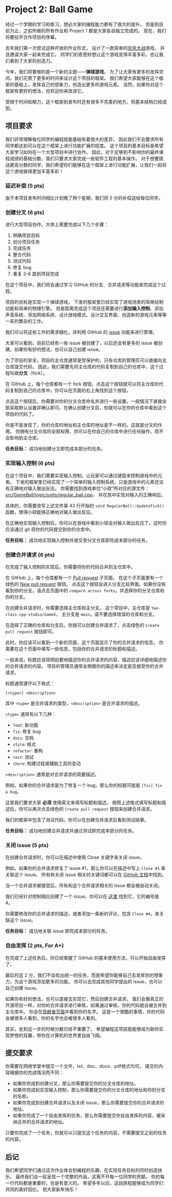 # Project 2: Ball Game

经过一个学期的学习和练习，想必大家的编程能力都有了很大的提升。
但是到目前为止，之前所做的所有作业和 Project 1 都是大家各自独立完成的。
现在，我们将要拉开合作项目的序幕。

去年我们第一次尝试这种开放的作业形式，
设计了一款简单的[坦克大战](https://github.com/Yao-class-cpp-studio/battle_game)游戏，
并且邀请大家一起来完成它。
同学们的奇思妙想让这个游戏变得丰富多彩，也让我们看到了大家的创造力。

今年，我们将要做的是一个新的主题——**弹球游戏**。
为了让大家有更多的发挥空间，我们花费了更多的时间来设计这个项目的框架。
我们希望大家能够在这个框架的基础上，发挥自己的想象力，创造出更多的游戏元素。
当然，如果你对这个框架有更好的想法，也欢迎你来改进它。

受限于时间和精力，这个框架到发布时还有很多不完善的地方，但基本结构已经成型。

## 项目要求

我们非常理解每位同学的编程技能基础有着很大的差异，
因此我们不会要求所有同学都达到可以在这个框架上进行功能扩展的程度。
这个项目的基本目标是希望大家学习如何在一个大型项目中进行协作。
因此，对于足够到不影响你的最终课程成绩的基础分数，我们只要求大家完成一些软件工程的基本操作。
对于想要挑战更高分数的同学，我们希望你们能够在这个框架上进行功能扩展，让我们一起将这个游戏做得更加丰富多彩！

### 延迟补偿 (5 pts)

由于本项目发布时间相比计划晚了两个星期，我们将 5 分的补偿送给每位同学。

### 创建分叉 (6 pts)

进行大型项目协作，大体上需要完成以下几个步骤：

1. 明确项目目标
2. 划分项目任务
3. 完成任务
4. 整合代码
5. 测试代码
6. 修复 bug
7. 重复 3-6 直到项目完成

在这个项目中，我们将会通过学习 GitHub 的分支、合并请求等功能来完成这个过程。

项目的目标是实现一个弹球游戏，
下发的框架里已经实现了游戏场景的简单绘制功能和简单的物理引擎。
但是距离完成这个项目还需要进行**添加输入控制**、添加声音系统、添加网络系统、设计游戏模式、设计交互界面、创造新的游戏元素等等一系列繁杂的工作。

我们可以将这些工作的需求细化，并利用 GitHub 的 [issue](https://github.com/Yao-class-cpp-studio/GameX/issues) 功能来进行管理。

大家可以看到，目前已经有一些 issue 被创建了，以后还会有更多的 issue 被创建。如果你有好的想法，也可以自己创建 issue。

为了项目的安全，项目的主仓库通常是受保护的，只有仓库的管理员可以直接向主仓库提交代码。
因此，我们需要先将主仓库的代码复制到自己的仓库中，这个过程叫做**分叉**（fork）。

在 GitHub 上，每个仓库都有一个 fork 按钮，点击这个按钮就可以将主仓库的代码复制到自己的仓库中。你可以在页面的右上角找到这个按钮。

点击这个按钮后，你需要对你的分叉仓库命名并进行一些设置，一般情况下直接全部采取默认设置并确认即可。在确认创建分叉后，你就可以在你的仓库中看到这个项目的代码了。

你是不是发现了，你的仓库的地址和主仓库的地址是不一样的。这就是分叉的作用。
你拥有分叉仓库的全部权限，你可以在你自己的仓库中进行任何操作，而不会影响到主仓库。

**任务目标：** 成功地创建分叉即完成本部分的任务。

### 实现输入控制 (6 pts)

在这个项目中，我们需要实现输入控制，让玩家可以通过键盘来控制游戏中的元素。
下发的框架里已经实现了一个简单的输入控制系统，只是游戏中的元素还没有正确地对输入做出反应。
你需要找到游戏单位“小球”所对应的源文件：[src/GameBall/logic/units/regular_ball.cpp](../../src/GameBall/logic/units/regular_ball.cpp)，
并在其中实现对输入的正确响应。

具体的，你需要改写上述文件第 43 行开始的 `void RegularBall::UpdateTick()` 函数，使得小球能够正确地对输入做出反应。

在正确地实现输入控制后，你可以在游戏中看到小球会对输入做出反应了。这时你应该通过 git 将你的代码提交到你的仓库中。

**任务目标：** 成功地实现输入控制并提交至分叉仓库即完成本部分的任务。

### 创建合并请求 (6 pts)

在完成了输入控制的实现后，你需要将你的代码合并到主仓库中。

在 GitHub 上，每个仓库都有一个 [Pull request](https://github.com/Yao-class-cpp-studio/GameX/pulls) 子页面。
在这个子页面里有一个绿色的 [New pull request](https://github.com/Yao-class-cpp-studio/GameX/compare) 按钮。
点击这个按钮会进入分支比较界面。如果你没有看到你的分支，请点击页面中的 `compare across forks`。并选择你的分叉仓库和你的分支。

在创建合并请求时，你需要选择主仓库和主分支。
这个项目中，主仓库是 `Yao-class-cpp-studio/GameX`， 主分支是 `main`。请不要选择错误的仓库和分支。

在选择了正确的仓库和分支后，你就可以创建合并请求了，点击绿色的 `Create pull request` 按钮即可。

此时，你应该可以看到一个新的页面，这个页面显示了你的合并请求的信息。
你需要在这个页面中填写一些信息，包括你的合并请求的标题和描述。

一般来说，标题应该简明扼要地描述你的合并请求的内容，描述应该详细地描述你的合并请求的内容。
项目的管理员通常会根据你的描述来决定是否接受你的合并请求。

标题通常遵守以下格式：

```
[<type>] <description>
```

其中 `<type>` 是合并请求的类型，`<description>` 是合并请求的描述。

`<type>` 通常有以下几种：

- `feat`: 新功能
- `fix`: 修复 bug
- `docs`: 文档
- `style`: 格式
- `refactor`: 重构
- `test`: 测试
- `chore`: 构建过程或辅助工具的变动

`<description>` 通常是对合并请求的简要描述。

例如，如果你的合并请求是为了修复一个 bug，那么你的标题可能是 `[fix] fix a bug`。

这里我们要求大家 **必须** 使用英文来填写标题和描述。
按照上述格式填写标题和描述后，你可以再次点击绿色的 `Create pull request` 按钮来创建合并请求。

我们的框架中包含了测试代码，你可以在创建合并请求后看到测试结果。

**任务目标：** 成功地创建合并请求并通过测试即完成本部分的任务。

### 关闭 issue (5 pts)

在创建合并请求时，你可以在描述中使用 Close 关键字来关闭 issue。

例如，如果你的合并请求修复了 issue #1，那么你可以在描述中写上 `Close #1` 来关联这个 issue。
所有和关闭 issue 相关的关键词都可以在 [GitHub 文档](https://docs.github.com/en/github/managing-your-work-on-github/closing-issues-using-keywords)中找到。

当一个合并请求被接受后，所有和这个合并请求相关的 issue 都会被自动关闭。

我们已经针对控制相应创建了一个 issue，你可以在 [这里](https://github.com/Yao-class-cpp-studio/GameX/issues/4) 找到它，它的编号是 4。

你需要修改你的合并请求的描述，或者添加一条新的评论，包含 `Close #4`，来关联这个 issue。

**任务目标：** 成功地关联 issue 即完成本部分的任务。

### 自由发挥 (2 pts, For A+)

在完成了上述任务后，你已经掌握了 GitHub 的基本使用方法，可以开始自由发挥了。

最后的这 2 分，我们不会给出统一的任务，而是希望你能够自己去发挥你的想象力，为这个游戏添加更多的功能。
你可以去完成其他同学提出的 issue，也可以自己创建 issue。

如果你有好的想法，也可以直接去实现它，然后创建合并请求。
我们会像真正的开源项目一样，对你的合并请求进行审核，如果通过审核，你的代码就会被合并到主仓库中。
你会在[贡献者页面](https://github.com/Yao-class-cpp-studio/GameX/graphs/contributors)中看到你的名字。
这是一个很酷的事情，你的代码会被很多人看到，你的名字也会被很多人看到。

其实，走到这一步的时候分数已经不重要了。
希望编程这项技能能够成为助你实现梦想的双翼，带你在计算机的世界里自由飞翔。

## 提交要求

你需要在网络学堂中提交一个文件，txt、doc、docx、pdf格式均可。
提交的内容根据你的完成情况而不同：

- 如果你完成到创建分叉，那么你需要提交你的分叉仓库的地址。
- 如果你完成到实现输入控制，那么你需要提交你的分叉仓库的地址和你的分支的名称。
- 如果你完成到创建合并请求以及关闭 issue，那么你需要提交你的合并请求的地址。
- 如果你完成了一个自由发挥的任务，那么你需要提交你自由发挥的内容，被采纳合并的合并请求的地址。

只要你完成了一个任务，你就可以只提交这个任务的内容，不需要提交之前的任务的内容。

## 后记

我们希望同学们通过这次作业体会到编程的乐趣，在实现任务目标的同时创造快乐，
最终我们会一起呈现一个完整的作品，这离不开每一位同学的贡献。
你的每一行代码都是重要的，也是有意义的。
希望多年以后，这段旅程能够成为同学们共同的美好回忆。
祝大家新年快乐！
